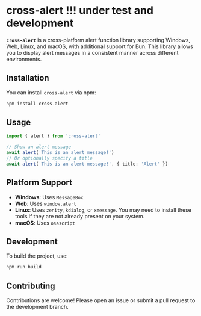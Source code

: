# cross-alert !!! under test and development

**`cross-alert`** is a cross-platform alert function library supporting Windows, Web, Linux, and macOS, with additional support for Bun. This library allows you to display alert messages in a consistent manner across different environments.

## Installation

You can install `cross-alert` via npm:

```bash
npm install cross-alert
```

## Usage

```typescript
import { alert } from 'cross-alert'

// Show an alert message
await alert('This is an alert message!')
// Or optionally specify a title
await alert('This is an alert message!', { title: 'Alert' })
```

## Platform Support

- **Windows**: Uses `MessageBox`
- **Web**: Uses `window.alert`
- **Linux**: Uses `zenity`, `kdialog`, or `xmessage`. You may need to install these tools if they are not already present on your system.
- **macOS**: Uses `osascript`

## Development

To build the project, use:

```bash
npm run build
```

## Contributing

Contributions are welcome! Please open an issue or submit a pull request to the development branch.
